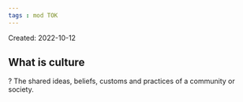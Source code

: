 ```yaml
---
tags : mod TOK
---
```

Created: 2022-10-12 

## What is culture
?
The shared ideas, beliefs, customs and practices of a community or society.